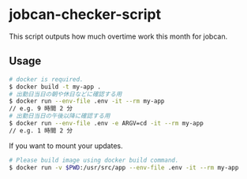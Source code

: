 # jobcan-checker-script

This script outputs how much overtime work this month for jobcan.

## Usage

```sh
# docker is required.
$ docker build -t my-app .
# 出勤日当日の朝や休日などに確認する用
$ docker run --env-file .env -it --rm my-app
// e.g. 9 時間 2 分
# 出勤日当日の午後以降に確認する用
$ docker run --env-file .env -e ARGV=cd -it --rm my-app
// e.g. 1 時間 2 分
```

If you want to mount your updates.

```sh
# Please build image using docker build command.
$ docker run -v $PWD:/usr/src/app --env-file .env -it --rm my-app
```
